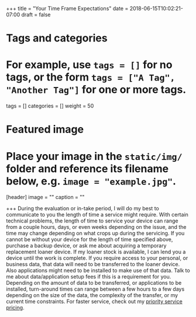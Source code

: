 +++
title = "Your Time Frame Expectations"
date = 2018-06-15T10:02:21-07:00
draft = false

# Tags and categories
# For example, use `tags = []` for no tags, or the form `tags = ["A Tag", "Another Tag"]` for one or more tags.
tags = []
categories = []
weight = 50
# Featured image
# Place your image in the `static/img/` folder and reference its filename below, e.g. `image = "example.jpg"`.
[header]
image = ""
caption = ""

+++
During the evaluation or in-take period, I will do my best to communicate to you the length of time a service might require. With certain technical problems, the length of time to service your device can range from a couple hours, days, or even weeks depending on the issue, and the time may change depending on what crops up during the servicing. If you cannot be without your device for the length of time specified above, purchase a backup device, or ask me about acquiring a temporary replacement loaner device. If my loaner stock is available, I can lend you a device until the work is complete. If you require access to your personal, or business data, that data will need to be transferred to the loaner device. Also applications might need to be installed to make use of that data. Talk to me about data/application setup fees if this is a requirement for you.  Depending on the amount of data to be transferred, or applications to be installed, turn-around times can range between a few hours to a few days depending on the size of the data, the complexity of the transfer, or my current time constraints. For faster service, check out my [priority service pricing](/#service-repair-rates-turnaround).
